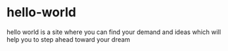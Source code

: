 # hello-world
hello world is a site where you can find your demand and ideas which will help you to step ahead toward your dream
